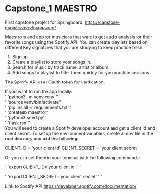 # Capstone_1 MAESTRO
First capstone project for Springboard. 
https://capstone-maestro.herokuapp.com/

Maestro is and app for musicians that want to get audio analysis for their favorite songs using the Spotify API. 
You can create playlists based on different Key signatures that you are studying to keep practice fresh. 

1. Sign up.
2. Create a playlist to store your songs in.
3. Search for music by track name, artist or album. 
4. Add songs to playlist to filter them quickly for you practice sessions.

The Spotify API uses Oauth token for verification.

If you want to run the app locally:
<br>
'''python3 -m venv venv'''
<br>
'''source venv/bin/activate'''
<br>
'''pip install -r requirements.txt'''
<br>
'''createdb maestro'''
<br>
'''python3 seed.py'''
<br>
'''flask run'''
<br>
You will need to create a Spotify developer account and get a client id and client secret. To set up the environment variables, create a .env file in the root directory and add the following:

CLIENT_ID = 'your client id'
CLIENT_SECRET = 'your client secret'

Or you can set them in your terminal with the following commands:

'''export CLIENT_ID='your client id' '''

'''export CLIENT_SECRET='your client secret' '''
<br>

Link to Spotify API
https://developer.spotify.com/documentation/
